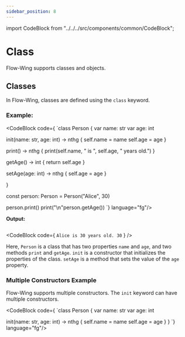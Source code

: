```yaml
---
sidebar_position: 8
---
```


import CodeBlock from "../../../src/components/common/CodeBlock";

# Class

Flow-Wing supports classes and objects.

## Classes

In Flow-Wing, classes are defined using the `class` keyword.

### Example:

<CodeBlock code={
`class Person {
   var name: str
   var age: int

   init(name: str, age: int) -> nthg {
       self.name = name
       self.age = age
   }

   print() -> nthg {
       print(self.name, " is ", self.age, " years old.")
   }

   getAge() -> int {
       return self.age
   }

   setAge(age: int) -> nthg {
       self.age = age
   }

}

const person: Person = Person("Alice", 30)

person.print()
print("\n"person.getAge())
`} language="fg"/>


**Output:**
```bash

```
<CodeBlock code={
`Alice is 30 years old.
30`
} />

Here, `Person` is a class that has two properties `name` and `age`, and two methods `print` and `getAge`. `init` is a constructor that initializes the properties of the class. `setAge` is a method that sets the value of the `age` property.

### Multiple Constructors Example

Flow-Wing supports multiple constructors. The `init` keyword can have multiple constructors.

<CodeBlock code={
`class Person {
   var name: str
   var age: int

   init(name: str, age: int) -> nthg {
       self.name = name
       self.age = age
   }
}
`} language="fg"/>